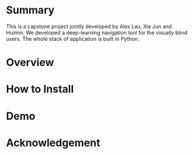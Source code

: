 # Summary
This is a capstone project jointly developed by Alex Lau, Xie Jun and Huimin. We developed a deep-learning navigation tool for the visually blind users. The whole stack of application is built in Python. 

# Overview

# How to Install

# Demo

# Acknowledgement
